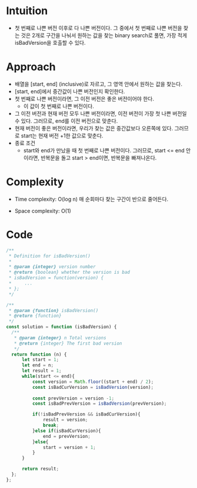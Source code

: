 # Intuition
<!-- Describe your first thoughts on how to solve this problem. -->
- 첫 번째로 나쁜 버전 이후로 다 나쁜 버전이다. 그 중에서 첫 번째로 나쁜 버전을 찾는 것은 2개로 구간을 나눠서 원하는 값을 찾는 binary search로 풀면, 가장 적게 isBadVersion을 호출할 수 있다.

# Approach
<!-- Describe your approach to solving the problem. -->
- 배열을 [start, end] (inclusive)로 자르고, 그 영역 안에서 원하는 값을 찾는다.
- [start, end]에서 중간값이 나쁜 버전인지 확인한다.
- 첫 번째로 나쁜 버전이라면, 그 이전 버전은 좋은 버전이어야 한다.
    - 이 값이 첫 번째로 나쁜 버전이다.
- 그 이전 버전과 현재 버전 모두 나쁜 버전이라면, 이전 버전이 가장 첫 나쁜 버전일 수 있다. 그러므로, end를 이전 버전으로 맞춘다.
- 현재 버전이 좋은 버전이라면, 우리가 찾는 값은 중간값보다 오른쪽에 있다. 그러므로 start는 현재 버전 +1한 값으로 맞춘다.
- 종료 조건
     - start와 end가 만났을 때 첫 번째로 나쁜 버전이다. 그러므로, start <= end 안이라면, 반복문을 돌고 start > end이면, 반복문을 빠져나온다.




# Complexity
- Time complexity: O(log n) 매 순회마다 찾는 구간이 반으로 줄어든다.
<!-- Add your time complexity here, e.g. $$O(n)$$ -->

- Space complexity: O(1)
<!-- Add your space complexity here, e.g. $$O(n)$$ -->

# Code
```js
/**
 * Definition for isBadVersion()
 *
 * @param {integer} version number
 * @return {boolean} whether the version is bad
 * isBadVersion = function(version) {
 *     ...
 * };
 */

/**
 * @param {function} isBadVersion()
 * @return {function}
 */
const solution = function (isBadVersion) {
  /**
   * @param {integer} n Total versions
   * @return {integer} The first bad version
   */
  return function (n) {
      let start = 1;
      let end = n;
      let result = 1;
      while(start <= end){
          const version = Math.floor((start + end) / 2);
          const isBadCurVersion = isBadVersion(version);
          
          const prevVersion = version -1;
          const isBadPrevVersion = isBadVersion(prevVersion);

          if(!isBadPrevVersion && isBadCurVersion){
              result = version;
              break;
          }else if(isBadCurVersion){
              end = prevVersion;
          }else{
              start = version + 1;
          }
      }

      return result;
  };
};

```